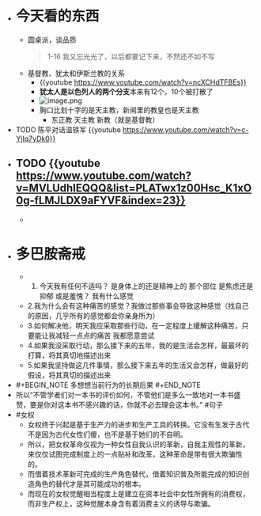 - # 今天看的东西
	- 圆桌派，谈品质 
	  > 1-16 我又忘光光了，以后都要记下来，不然还不如不写
	- 基督教、犹太和伊斯兰教的关系
		- {{youtube https://www.youtube.com/watch?v=ncXCHdTFBEs}}
		- **犹太人是以色列人的两个分支**本来有12个，10个被打散了
		- ![image.png](../assets/image_1641703851965_0.png)
		- 胸口比划十字的是天主教，新闻里的教皇也是天主教
			- 东正教 天主教 新教（就是基督教）
- TODO 陈平对话温铁军 {{youtube https://www.youtube.com/watch?v=c-YjIq7yDk0}}
- TODO {{youtube https://www.youtube.com/watch?v=MVLUdhIEQQQ&list=PLATwx1z00Hsc_K1xO0g-fLMJLDX9aFYVF&index=23}}
	-
	-
- # 多巴胺斋戒
	- 1. 今天我有任何不适吗？  是身体上的还是精神上的 那个部位 是焦虑还是抑郁 或是羞愧？ 我有什么感觉
	- 2.我为什么会有这种痛苦的感觉？我做过那些事会导致这种感觉（找自己的原因，几乎所有的感觉都会你亲身所为）
	- 3.如何解决他，明天我应采取那些行动，在一定程度上缓解这种痛苦，只要能让我减轻一点点的痛苦 我都愿意尝试
	- 4.如果我没采取行动，那么接下来的五年，我的是生活会怎样，最最坏的打算，将其真切地描述出来
	- 5.如果我坚持做这几件事情，那么接下来五年的生活又会怎样，做最好的假设，将其真切的描述出来
- #+BEGIN_NOTE
  多想想当前行为的长期后果
  #+END_NOTE
- 所以“不管学者们对一本书的评价如何，不管他们是多么一致地对一本书盛赞，要是你对这本书不感兴趣的话，你就不必去理会这本书。” #句子
- #女权
	- 女权终于兴起是基于生产力的进步和生产工具的转换。它没有生发于古代不是因为古代女性们傻，也不是基于她们的不自明。
	- 所以，把女权革命仅视为一种女性自我认识的革新，自我主观性的革新，来仅仅试图完成制度上的一点贴补和改革，这种革命是带有很大欺骗性的。
	- 而借着技术革新可完成的生产角色替代，借着知识普及所能完成的知识创造角色的替代才是其可能成功的根本。
	- 而现在的女权觉醒相当程度上是建立在资本社会中女性所拥有的消费权，而非生产权上，这种觉醒本身含有着消费主义的诱导与欺骗。